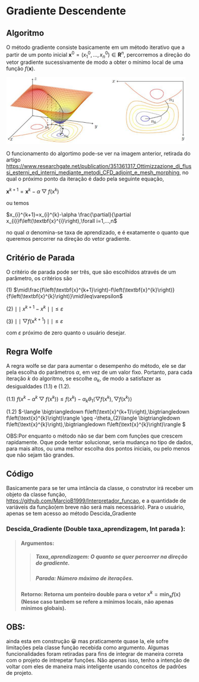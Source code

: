 # Gradiente Descendente

## Algoritmo

O método gradiente consiste basicamente em um método iterativo que a partir de um ponto inicial $\textbf{x}^{0}=\left(x_{1}^{0},...,x_{n}^{0}\right) \in \mathbf{R}^{n}$, percorremos a direção do vetor gradiente sucessivamente de modo a obter o mínimo local de uma função $f\left(\textbf{x}\right)$.

<img height="180em" src="https://github.com/MarcioB1999/Gradiente_Descendente/blob/main/imgs/gradienteMetodo.png"/>

O funcionamento do algortimo pode-se ver na imagem anterior, retirada do artigo https://www.researchgate.net/publication/351361317_Ottimizzazione_di_flussi_esterni_ed_interni_mediante_metodi_CFD_adjoint_e_mesh_morphing, no qual o próximo ponto da iteração é dado pela seguinte equação,

$\textbf{x}^{k+1}=\textbf{x}^{k}-\alpha \bigtriangledown f\left(\text{x}^{k}\right)$

ou temos

$x_{i}^{k+1}=x_{i}^{k}-\alpha \frac{\partial}{\partial x_{i}}f\left(\textbf{x}^{i}\right),\forall i=1,...,n$

no qual $\alpha$ denomina-se taxa de aprendizado, e é exatamente o quanto que queremos percorrer na direção do vetor gradiente. 
## Critério de Parada
O critério de parada pode ser três, que são escolhidos através de um parâmetro, os critérios são

(1) $\mid\frac{f\left(\textbf{x}^{k+1}\right)-f\left(\textbf{x}^{k}\right)}{f\left(\textbf{x}^{k}\right)}\mid\leq\varepsilon$

(2) $\mid \mid x^{k+1}-x^{k}\mid \mid \leq\varepsilon$ 

(3) $\mid \mid \bigtriangledown f\left(\text{x}^{k+1}\right) \mid \mid \leq\varepsilon$

com $\varepsilon$ próximo de zero quanto o usuário desejar.

## Regra Wolfe

A regra wolfe se dar para aumentar o desempenho do método, ele se dar pela escolha do parâmetros $\alpha$, em vez de um valor fixo. Portanto, para cada iteração $k$ do algoritmo, se escolhe $\alpha_{k}$, de modo a satisfazer as desigualdades (1.1) e (1.2).

(1.1) $f\left(x^{k}-\alpha^{k}\bigtriangledown f\left(\text{x}^{k}\right)\right)\leq f\left(x^{k}\right)-\alpha_{k}\theta_{1}\langle \bigtriangledown f\left(\text{x}^{k}\right),\bigtriangledown f\left(\text{x}^{k}\right)\rangle$

(1.2) $-\langle \bigtriangledown f\left(\text{x}^{k+1}\right),\bigtriangledown f\left(\text{x}^{k}\right)\rangle \geq -\theta_{2}\langle \bigtriangledown f\left(\text{x}^{k}\right),\bigtriangledown f\left(\text{x}^{k}\right)\rangle $

OBS:Por enquanto o método não se dar bem com funções que crescem rapidamente. Oque pode tentar solucionar, seria mudança no tipo de dados, para mais altos, ou uma melhor escolha dos pontos iniciais, ou pelo menos que não sejam tão grandes.

## Código

Basicamente para se ter uma intância da classe, o construtor irá receber um objeto da classe função, https://github.com/MarcioB1999/Interpretador_funcao, e a quantidade de variáveis da função(em breve não será mais necessário). Para o usuário, apenas se tem acesso ao método Descida_Gradiente

### Descida_Gradiente (Double taxa_aprendizagem, Int parada ):
>####     Argumentos:
>>#####    Taxa_aprendizagem: O quanto se quer percorrer na direção do gradiente.
>>##### Parada: Número máximo de iterações.
>#### Retorno: Retorna um ponteiro double para o vetor $\textbf{x}^{k}=\min_{\textbf{x}} f\left(\textbf{x}\right)$ (Nesse caso tambem se refere a mínimos locais, não apenas mínimos globais).


## OBS:
ainda esta em construção 😀
mas praticamente quase la, ele sofre limitações pela classe função recebida como argumento.
Algumas funcionalidades foram retiradas para fins de integrar de maneira correta com o projeto de intrepetar funções. Não apenas isso, tenho a intenção de voltar com eles de maneira mais inteligente usando conceitos de padrões de projeto.
